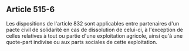 Article 515-6
----
Les dispositions de l'article 832 sont applicables entre partenaires d'un pacte
civil de solidarité en cas de dissolution de celui-ci, à l'exception de celles
relatives à tout ou partie d'une exploitation agricole, ainsi qu'à une
quote-part indivise ou aux parts sociales de cette exploitation.
